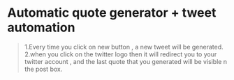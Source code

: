 # Automatic quote generator   + tweet automation
> 1.Every time you click on new button , a new tweet will be generated.
> 2.when you click on the twitter logo then it will redirect you to your twitter account , and the last quote that you generated will be visible n the post box.
